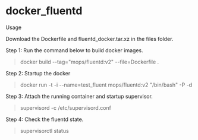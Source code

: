 # docker_fluentd
Usage

Download the Dockerfile and fluentd_docker.tar.xz in the files folder.


Step 1: Run the command below to build docker images.
> docker build --tag="mops/fluentd:v2" --file=Dockerfile .

Step 2: Startup the docker
> docker run -t -i --name=test_fluent mops/fluentd:v2 "/bin/bash" -P -d

Step 3: Attach the running container and startup supervisor. 
> supervisord -c /etc/supervisord.conf

Step 4: Check the fluentd state.
> supervisorctl status
